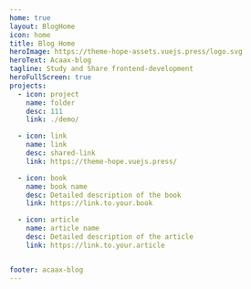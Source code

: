 ```yaml
---
home: true
layout: BlogHome
icon: home
title: Blog Home
heroImage: https://theme-hope-assets.vuejs.press/logo.svg
heroText: Acaax-blog
tagline: Study and Share frontend-development
heroFullScreen: true
projects:
  - icon: project
    name: folder
    desc: 111
    link: ./demo/

  - icon: link
    name: link
    desc: shared-link
    link: https://theme-hope.vuejs.press/

  - icon: book
    name: book name
    desc: Detailed description of the book
    link: https://link.to.your.book

  - icon: article
    name: article name
    desc: Detailed description of the article
    link: https://link.to.your.article


footer: acaax-blog 
---
```


